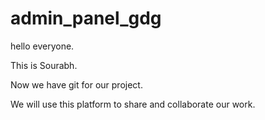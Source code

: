 # admin_panel_gdg

hello everyone.

This is Sourabh.

Now we have git for our project.

We will use this platform to share and collaborate our work.
